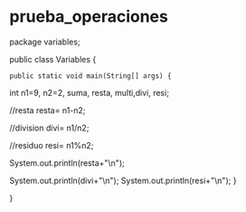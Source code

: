 # prueba_operaciones
package variables;


public class Variables {

   
    public static void main(String[] args) {
   int n1=9, n2=2, suma, resta, multi,divi, resi;
   
   //resta
   resta= n1-n2;
   
   //division
   divi= n1/n2;
   
   //residuo
   resi= n1%n2;
   
   
   System.out.println(resta+"\n");  
   
   System.out.println(divi+"\n");
   System.out.println(resi+"\n");
    }

}
